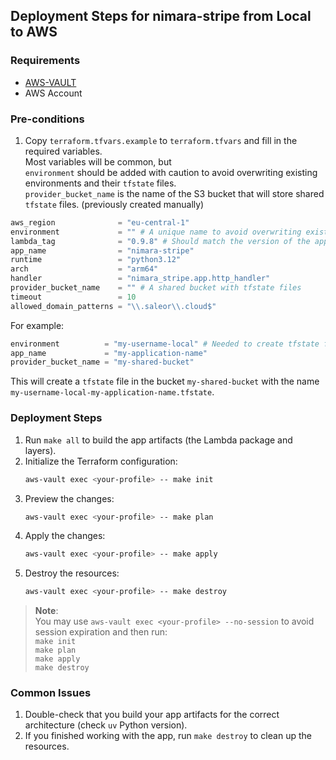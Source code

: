## Deployment Steps for nimara-stripe from Local to AWS

### Requirements
* [AWS-VAULT](https://github.com/99designs/aws-vault)
* AWS Account

### Pre-conditions
1. Copy `terraform.tfvars.example` to `terraform.tfvars` and fill in the required variables. \
Most variables will be common, but \
`environment` should be added with caution to avoid overwriting existing environments and their `tfstate` files. \
`provider_bucket_name` is the name of the S3 bucket that will store shared `tfstate` files. (previously created manually)

```terraform
aws_region              = "eu-central-1"
environment             = "" # A unique name to avoid overwriting existing environments
lambda_tag              = "0.9.8" # Should match the version of the app
app_name                = "nimara-stripe"
runtime                 = "python3.12"
arch                    = "arm64"
handler                 = "nimara_stripe.app.http_handler"
provider_bucket_name    = "" # A shared bucket with tfstate files
timeout                 = 10
allowed_domain_patterns = "\\.saleor\\.cloud$"
```

For example:
```terraform
environment          = "my-username-local" # Needed to create tfstate file in the bucket
app_name             = "my-application-name"
provider_bucket_name = "my-shared-bucket"
```
This will create a `tfstate` file in the bucket `my-shared-bucket` with the name `my-username-local-my-application-name.tfstate`.

### Deployment Steps
1. Run `make all` to build the app artifacts (the Lambda package and layers).
2. Initialize the Terraform configuration:
   ```sh
   aws-vault exec <your-profile> -- make init
   ```
3. Preview the changes:
   ```sh
   aws-vault exec <your-profile> -- make plan
   ```
4. Apply the changes:
   ```sh
   aws-vault exec <your-profile> -- make apply
   ```
5. Destroy the resources:
   ```sh
   aws-vault exec <your-profile> -- make destroy
   ```

> **Note**: \
> You may use `aws-vault exec <your-profile> --no-session` to avoid session expiration and then run: \
> `make init` \
> `make plan` \
> `make apply` \
> `make destroy`

### Common Issues
1. Double-check that you build your app artifacts for the correct architecture (check `uv` Python version).
2. If you finished working with the app, run `make destroy` to clean up the resources.
